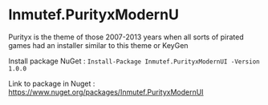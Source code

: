 # Inmutef.PurityxModernU
Purityx is the theme of those 2007-2013 years when all sorts of pirated games had an installer similar to this theme or KeyGen

Install package NuGet : ` Install-Package Inmutef.PurityxModernUI -Version 1.0.0 ` 

Link to package in Nuget : https://www.nuget.org/packages/Inmutef.PurityxModernUI
